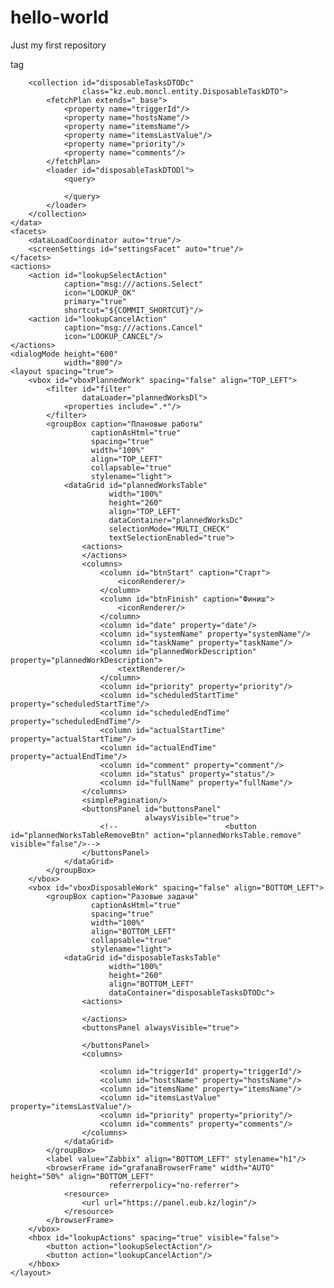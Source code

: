 # hello-world
Just my first repository

tag
<?xml version="1.0" encoding="UTF-8" standalone="no"?>
<window xmlns="http://jmix.io/schema/ui/window"
        xmlns:c="http://jmix.io/schema/ui/jpql-condition"
        caption="msg://plannedWorkBrowse.caption"
        focusComponent="plannedWorksTable">
    <data readOnly="true">
        <collection id="plannedWorksDc"
                    class="kz.eub.moncl.entity.PlannedWork">
            <fetchPlan extends="_base"/>
            <loader id="plannedWorksDl">
                <query>
                    <![CDATA[select e from mcl_PlannedWork e]]>
                </query>
            </loader>
        </collection>

        <collection id="disposableTasksDTODc"
                    class="kz.eub.moncl.entity.DisposableTaskDTO">
            <fetchPlan extends="_base">
                <property name="triggerId"/>
                <property name="hostsName"/>
                <property name="itemsName"/>
                <property name="itemsLastValue"/>
                <property name="priority"/>
                <property name="comments"/>
            </fetchPlan>
            <loader id="disposableTaskDTODl">
                <query>
<!--                    <![CDATA[select e from mcl_DisposableTaskDTO e]]>-->
                </query>
            </loader>
        </collection>
    </data>
    <facets>
        <dataLoadCoordinator auto="true"/>
        <screenSettings id="settingsFacet" auto="true"/>
    </facets>
    <actions>
        <action id="lookupSelectAction"
                caption="msg:///actions.Select"
                icon="LOOKUP_OK"
                primary="true"
                shortcut="${COMMIT_SHORTCUT}"/>
        <action id="lookupCancelAction"
                caption="msg:///actions.Cancel"
                icon="LOOKUP_CANCEL"/>
    </actions>
    <dialogMode height="600"
                width="800"/>
    <layout spacing="true">
        <vbox id="vboxPlannedWork" spacing="false" align="TOP_LEFT">
            <filter id="filter"
                    dataLoader="plannedWorksDl">
                <properties include=".*"/>
            </filter>
            <groupBox caption="Плановые работы"
                      captionAsHtml="true"
                      spacing="true"
                      width="100%"
                      align="TOP_LEFT"
                      collapsable="true"
                      stylename="light">
                <dataGrid id="plannedWorksTable"
                          width="100%"
                          height="260"
                          align="TOP_LEFT"
                          dataContainer="plannedWorksDc"
                          selectionMode="MULTI_CHECK"
                          textSelectionEnabled="true">
                    <actions>
                    </actions>
                    <columns>
                        <column id="btnStart" caption="Старт">
                            <iconRenderer/>
                        </column>
                        <column id="btnFinish" caption="Финиш">
                            <iconRenderer/>
                        </column>
                        <column id="date" property="date"/>
                        <column id="systemName" property="systemName"/>
                        <column id="taskName" property="taskName"/>
                        <column id="plannedWorkDescription" property="plannedWorkDescription">
                            <textRenderer/>
                        </column>
                        <column id="priority" property="priority"/>
                        <column id="scheduledStartTime" property="scheduledStartTime"/>
                        <column id="scheduledEndTime" property="scheduledEndTime"/>
                        <column id="actualStartTime" property="actualStartTime"/>
                        <column id="actualEndTime" property="actualEndTime"/>
                        <column id="comment" property="comment"/>
                        <column id="status" property="status"/>
                        <column id="fullName" property="fullName"/>
                    </columns>
                    <simplePagination/>
                    <buttonsPanel id="buttonsPanel"
                                  alwaysVisible="true">
                        <!--                        <button id="plannedWorksTableRemoveBtn" action="plannedWorksTable.remove" visible="false"/>-->
                    </buttonsPanel>
                </dataGrid>
            </groupBox>
        </vbox>
        <vbox id="vboxDisposableWork" spacing="false" align="BOTTOM_LEFT">
            <groupBox caption="Разовые задачи"
                      captionAsHtml="true"
                      spacing="true"
                      width="100%"
                      align="BOTTOM_LEFT"
                      collapsable="true"
                      stylename="light">
                <dataGrid id="disposableTasksTable"
                          width="100%"
                          height="260"
                          align="BOTTOM_LEFT"
                          dataContainer="disposableTasksDTODc">
                    <actions>
<!--                        <action id="create" type="create"/>-->
<!--                        <action id="edit" type="edit"/>-->
<!--                        <action id="remove" type="remove"/>-->
                    </actions>
                    <buttonsPanel alwaysVisible="true">
<!--                        <button id="disposableTasksTableCreateBtn" action="disposableTasksTable.create"/>-->
<!--                        <button id="disposableTasksTableEditBtn" action="disposableTasksTable.edit"/>-->
<!--                        <button id="disposableTasksTableRemoveBtn" action="disposableTasksTable.remove"/>-->
                    </buttonsPanel>
                    <columns>
<!--                        <column id="btnStartDisposableTask" caption="Старт">-->
<!--                            <iconRenderer/>-->
<!--                        </column>-->
<!--                        <column id="btnFinishDisposableTask" caption="Финиш">-->
<!--                            <iconRenderer/>-->
<!--                        </column>-->
                        <column id="triggerId" property="triggerId"/>
                        <column id="hostsName" property="hostsName"/>
                        <column id="itemsName" property="itemsName"/>
                        <column id="itemsLastValue" property="itemsLastValue"/>
                        <column id="priority" property="priority"/>
                        <column id="comments" property="comments"/>
                    </columns>
                </dataGrid>
            </groupBox>
            <label value="Zabbix" align="BOTTOM_LEFT" stylename="h1"/>
            <browserFrame id="grafanaBrowserFrame" width="AUTO" height="50%" align="BOTTOM_LEFT"
                          referrerpolicy="no-referrer">
                <resource>
                    <url url="https://panel.eub.kz/login"/>
                </resource>
            </browserFrame>
        </vbox>
        <hbox id="lookupActions" spacing="true" visible="false">
            <button action="lookupSelectAction"/>
            <button action="lookupCancelAction"/>
        </hbox>
    </layout>
</window>
